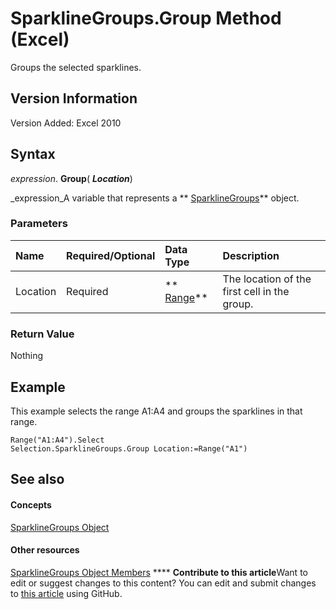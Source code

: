 
# SparklineGroups.Group Method (Excel)

Groups the selected sparklines.


## Version Information

Version Added: Excel 2010 


## Syntax

 _expression_. **Group**( **_Location_**)

 _expression_A variable that represents a  ** [SparklineGroups](9bc6be34-fa2e-8652-ca92-fa9630b4d7a6.md)** object.


### Parameters



|**Name**|**Required/Optional**|**Data Type**|**Description**|
|:-----|:-----|:-----|:-----|
|Location|Required| ** [Range](b8207778-0dcc-4570-1234-f130532cc8cd.md)**|The location of the first cell in the group.|

### Return Value

Nothing


## Example

This example selects the range A1:A4 and groups the sparklines in that range.


```
Range("A1:A4").Select 
Selection.SparklineGroups.Group Location:=Range("A1")
```


## See also


#### Concepts


 [SparklineGroups Object](9bc6be34-fa2e-8652-ca92-fa9630b4d7a6.md)
#### Other resources


 [SparklineGroups Object Members](8737796e-c3dc-4304-0835-c04712a712a5.md)
****   **Contribute to this article**Want to edit or suggest changes to this content? You can edit and submit changes to  [this article](https://github.com/jhershey00/VBA_Excel_Test/OpenXMLCon/articles/a5e01669-1922-4b26-158d-3c3aa70a101a.md) using GitHub.

